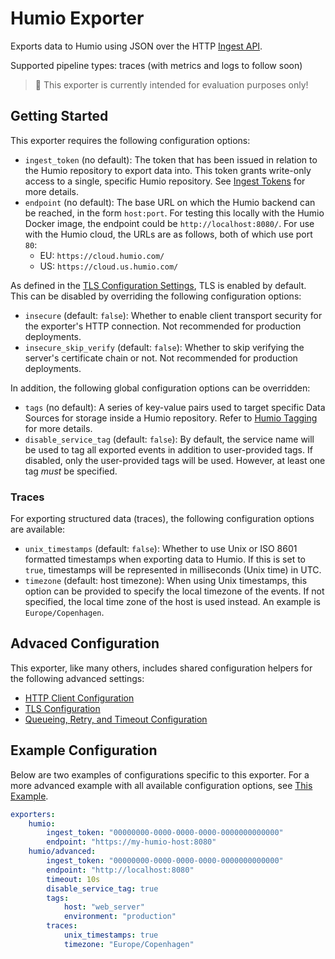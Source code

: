 # Humio Exporter
Exports data to Humio using JSON over the HTTP [Ingest API](https://docs.humio.com/reference/api/ingest/).

Supported pipeline types: traces (with metrics and logs to follow soon)

> :construction: This exporter is currently intended for evaluation purposes only!

## Getting Started
This exporter requires the following configuration options:

- `ingest_token` (no default): The token that has been issued in relation to the Humio repository to export data into. This token grants write-only access to a single, specific Humio repository. See [Ingest Tokens](https://docs.humio.com/docs/ingesting-data/ingest-tokens/) for more details.
- `endpoint` (no default): The base URL on which the Humio backend can be reached, in the form `host:port`. For testing this locally with the Humio Docker image, the endpoint could be `http://localhost:8080/`. For use with the Humio cloud, the URLs are as follows, both of which use port `80`:
    - EU: `https://cloud.humio.com/`
    - US: `https://cloud.us.humio.com/`

As defined in the [TLS Configuration Settings](https://github.com/open-telemetry/opentelemetry-collector/blob/main/config/configtls/README.md#tls-configuration-settings), TLS is enabled by default. This can be disabled by overriding the following configuration options:

- `insecure` (default: `false`): Whether to enable client transport security for the exporter's HTTP connection. Not recommended for production deployments.
- `insecure_skip_verify` (default: `false`): Whether to skip verifying the server's certificate chain or not. Not recommended for production deployments.

In addition, the following global configuration options can be overridden:

- `tags` (no default): A series of key-value pairs used to target specific Data Sources for storage inside a Humio repository. Refer to [Humio Tagging](https://docs.humio.com/docs/parsers/tagging/) for more details.
- `disable_service_tag` (default: `false`): By default, the service name will be used to tag all exported events in addition to user-provided tags. If disabled, only the user-provided tags will be used. However, at least one tag _must_ be specified.

### Traces
For exporting structured data (traces), the following configuration options are available:

- `unix_timestamps` (default: `false`): Whether to use Unix or ISO 8601 formatted timestamps when exporting data to Humio. If this is set to `true`, timestamps will be represented in milliseconds (Unix time) in UTC.
- `timezone` (default: host timezone): When using Unix timestamps, this option can be provided to specify the local timezone of the events. If not specified, the local time zone of the host is used instead. An example is `Europe/Copenhagen`.

## Advaced Configuration
This exporter, like many others, includes shared configuration helpers for the following advanced settings:

- [HTTP Client Configuration](https://github.com/open-telemetry/opentelemetry-collector/tree/main/config/confighttp#client-configuration)
- [TLS Configuration](https://github.com/open-telemetry/opentelemetry-collector/blob/main/config/configtls/README.md#tls-configuration-settings)
- [Queueing, Retry, and Timeout Configuration](https://github.com/open-telemetry/opentelemetry-collector/blob/main/exporter/exporterhelper/README.md#configuration)

## Example Configuration
Below are two examples of configurations specific to this exporter. For a more advanced example with all available configuration options, see [This Example](testdata/config.yaml).

```yaml
exporters:
    humio:
        ingest_token: "00000000-0000-0000-0000-0000000000000"
        endpoint: "https://my-humio-host:8080"
    humio/advanced:
        ingest_token: "00000000-0000-0000-0000-0000000000000"
        endpoint: "http://localhost:8080"
        timeout: 10s
        disable_service_tag: true
        tags:
            host: "web_server"
            environment: "production"
        traces:
            unix_timestamps: true
            timezone: "Europe/Copenhagen"
```
